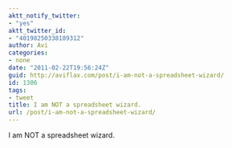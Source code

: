 ```yaml
---
aktt_notify_twitter:
- "yes"
aktt_twitter_id:
- "40198250338189312"
author: Avi
categories:
- none
date: "2011-02-22T19:56:24Z"
guid: http://aviflax.com/post/i-am-not-a-spreadsheet-wizard/
id: 1306
tags:
- tweet
title: I am NOT a spreadsheet wizard.
url: /post/i-am-not-a-spreadsheet-wizard/
---
```

I am NOT a spreadsheet wizard.